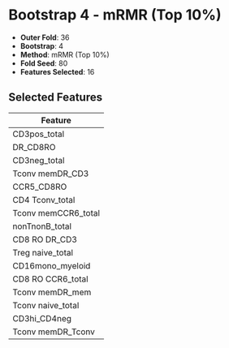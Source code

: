 # Bootstrap 4 - mRMR (Top 10%)

- **Outer Fold**: 36
- **Bootstrap**: 4
- **Method**: mRMR (Top 10%)
- **Fold Seed**: 80
- **Features Selected**: 16

## Selected Features

| Feature |
|---------|
| CD3pos_total |
| DR_CD8RO |
| CD3neg_total |
| Tconv memDR_CD3 |
| CCR5_CD8RO |
| CD4 Tconv_total |
| Tconv memCCR6_total |
| nonTnonB_total |
| CD8 RO DR_CD3 |
| Treg naive_total |
| CD16mono_myeloid |
| CD8 RO CCR6_total |
| Tconv memDR_mem |
| Tconv naive_total |
| CD3hi_CD4neg |
| Tconv memDR_Tconv |
